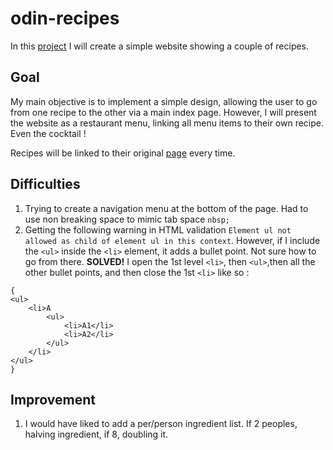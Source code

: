 # odin-recipes

In this [project](https://www.theodinproject.com/lessons/foundations-recipes) I will create a simple website showing a couple of recipes. 

## Goal
My main objective is to implement a simple design, allowing the user to go from one recipe to the other via a main index page.
However, I will present the website as a restaurant menu, linking all menu items to their own recipe. Even the cocktail !

Recipes will be linked to their original [page](https://www.allrecipes.com/) every time.

## Difficulties
1. Trying to create a navigation menu at the bottom of the page. Had to use non breaking space to mimic tab space `nbsp;`
2. Getting the following warning in HTML validation `Element ul not allowed as child of element ul in this context`. However, if I include the `<ul>` inside the `<li>` element, it adds a bullet point. Not sure how to go from there. **SOLVED!** I open the 1st level `<li>`, then `<ul>`,then all the other bullet points, and then close the 1st `<li>` like so :
```
{
<ul>
    <li>A
        <ul>
            <li>A1</li>
            <li>A2</li>
        </ul>
    </li>
</ul>
}
```

## Improvement
1. I would have liked to add a per/person ingredient list. If 2 peoples, halving ingredient, if 8, doubling it.